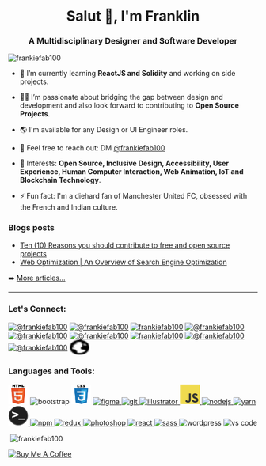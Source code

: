 <h1 align="center">Salut 👋, I'm Franklin</h1>
<h3 align="center">A Multidisciplinary Designer and Software Developer</h3>

<p align="left"> <img src="https://komarev.com/ghpvc/?username=frankiefab100&label=Profile%20views&color=0e75b6&style=flat" alt="frankiefab100" /> </p>

- 📒 I’m currently learning **ReactJS and Solidity** and working on side projects.

- 🤝🏻 I’m passionate about bridging the gap between design and development and also look forward to contributing to **Open Source Projects**.

- 🌎 I'm available for any Design or UI Engineer roles.

- 💬 Feel free to reach out: DM [@frankiefab100](https://twitter.com/frankiefab100)

- 💯 Interests: **Open Source, Inclusive Design, Accessibility, User Experience, Human Computer Interaction, Web Animation, IoT and Blockchain Technology**.

- ⚡ Fun fact: I'm a diehard fan of Manchester United FC, obsessed with the French and Indian culture.

### Blogs posts

<!-- BLOG-POST-LIST:START -->
- [Ten (10) Reasons you should contribute to free and open source projects](https://frankiefab.hashnode.dev/ten-10-reasons-you-should-contribute-to-free-and-open-source-projects-ckhj55rzq00ud7ys193oid5ia)
- [Web Optimization | An Overview of Search Engine Optimization](https://dev.to/frankiefab100/web-optimization-an-overview-of-search-engine-optimization-seo-4olk)

➡️ [More articles...](https://frankiefab.hashnode.dev)
<!-- BLOG-POST-LIST:END -->

---

<p align="left">
<h3 align="left"> Let's Connect:</h3>
<a href="https://codepen.io/frankiefab100" target="blank"><img align="center" src="https://cdn.jsdelivr.net/npm/simple-icons@3.0.1/icons/codepen.svg" alt="@frankiefab100" height="30" width="40" /></a>
<a href="https://dev.to/frankiefab100" target="blank"><img align="center" src="https://cdn.jsdelivr.net/npm/simple-icons@3.0.1/icons/dev-dot-to.svg" alt="@frankiefab100" height="30" width="40" /></a>
<a href="https://twitter.com/frankiefab100" target="blank"><img align="center" src="https://cdn.jsdelivr.net/npm/simple-icons@3.0.1/icons/twitter.svg" alt="frankiefab100" height="30" width="40" /></a>
<a href="https://linkedin.com/in/frankiefab100" target="blank"><img align="center" src="https://cdn.jsdelivr.net/npm/simple-icons@3.0.1/icons/linkedin.svg" alt="@frankiefab100" height="30" width="40" /></a>
<a href="https://facebook.com/frankiefab100" target="blank"><img align="center" src="https://cdn.jsdelivr.net/npm/simple-icons@3.0.1/icons/facebook.svg" alt="@frankiefab100" height="30" width="40" /></a>
<a href="https://instagram.com/frankiefab100" target="blank"><img align="center" src="https://cdn.jsdelivr.net/npm/simple-icons@3.0.1/icons/instagram.svg" alt="@frankiefab100" height="30" width="40" /></a>
<a href="https://dribbble.com/frankiefab100" target="blank"><img align="center" src="https://cdn.jsdelivr.net/npm/simple-icons@3.0.1/icons/dribbble.svg" alt="frankiefab100" height="30" width="40" /></a>
<a href="https://www.behance.net/frankiefab100" target="blank"><img align="center" src="https://cdn.jsdelivr.net/npm/simple-icons@3.0.1/icons/behance.svg" alt="@frankiefab100" height="30" width="40" /></a>
<a href="https://medium.com/@frankiefab100" target="blank"><img align="center" src="https://cdn.jsdelivr.net/npm/simple-icons@3.0.1/icons/medium.svg" alt="@frankiefab100" height="30" width="40" /></a>
<a href="https://frankiefab100.disha.page" target="_blank"><img align="center" src="https://raw.githubusercontent.com/iconic/open-iconic/master/svg/globe.svg" alt="frankiefab100 personal website" height="30" width="40" /></a>
</p>

<h3 align="left">Languages and Tools:</h3>
<p align="left"> <img src="https://raw.githubusercontent.com/github/explore/80688e429a7d4ef2fca1e82350fe8e3517d3494d/topics/html/html.png" alt="html5" width="40" height="40"/> <img src="https://www.vectorlogo.zone/logos/getbootstrap/getbootstrap-icon.svg" alt="bootstrap" width="40" height="40"/> <img src="https://raw.githubusercontent.com/github/explore/80688e429a7d4ef2fca1e82350fe8e3517d3494d/topics/css/css.png" alt="css3" width="40" height="40"/> <a href="https://www.figma.com/" target="_blank"> <img src="https://www.vectorlogo.zone/logos/figma/figma-icon.svg" alt="figma" width="40" height="40"/> </a> <a href="https://git-scm.com/" target="_blank"> <img src="https://www.vectorlogo.zone/logos/git-scm/git-scm-icon.svg" alt="git" width="40" height="40"/> </a>  <a href="https://www.adobe.com/in/products/illustrator.html" target="_blank"> <img src="https://www.vectorlogo.zone/logos/adobe_illustrator/adobe_illustrator-icon.svg" alt="illustrator" width="40" height="40"/> </a> <a href="https://developer.mozilla.org/en-US/docs/Web/JavaScript" target="_blank"> <img src="https://raw.githubusercontent.com/github/explore/80688e429a7d4ef2fca1e82350fe8e3517d3494d/topics/javascript/javascript.png" alt="javascript" width="40" height="40"/> </a>
<a href="https://nodejs.org" target="_blank"> <img src="https://cdn.jsdelivr.net/gh/devicons/devicon/icons/nodejs/nodejs-original-wordmark.svg" alt="nodejs" width="40" height="40"/> </a> <a href="https://www.yarnpkg.com" target="_blank"> <img src="https://cdn.jsdelivr.net/gh/devicons/devicon/icons/yarn/yarn-original.svg" alt="yarn" width="40" height="40"/>
<a href="terminal" target="_blank"> <img src="https://raw.githubusercontent.com/github/explore/80688e429a7d4ef2fca1e82350fe8e3517d3494d/topics/terminal/terminal.png" alt="nodejs" width="40" height="40"/> </a>  <a href="https://www.npmjs.com" target="_blank"> <img src="https://cdn.jsdelivr.net/gh/devicons/devicon/icons/npm/npm-original-wordmark.svg" alt="npm" width="40" height="40"/> <a href="https://www.redux.js.org" target="_blank"> <img src="https://cdn.jsdelivr.net/gh/devicons/devicon/icons/redux/redux-original.svg" alt="redux" width="40" height="40"/>
 <a href="https://www.photoshop.com/en" target="_blank"> <img src="https://cdn.jsdelivr.net/gh/devicons/devicon/icons/photoshop/photoshop-plain.svg" alt="photoshop" width="40" height="40"/> </a> <a href="https://reactjs.org/" target="_blank"> <img src="https://www.vectorlogo.zone/logos/reactjs/reactjs-icon.svg" alt="react" width="40" height="40"/> </a> <a href="https://sass-lang.com" target="_blank"> <img src="https://www.vectorlogo.zone/logos/sass-lang/sass-lang-icon.svg" alt="sass" width="40" height="40"/> </a> <img src="https://www.vectorlogo.zone/logos/wordpress/wordpress-icon.svg" alt="wordpress" width="40" height="40"/> <img src="https://www.vectorlogo.zone/logos/visualstudio_code/visualstudio_code-icon.svg" alt="vs code" width="40" height="40"/> </a> </p>

<p>&nbsp;<img align="center" src="https://github-readme-stats.vercel.app/api?username=frankiefab100&show_icons=true" alt="frankiefab100" /></p>
<a href="https://www.buymeacoffee.com/frankiefab100" target="_blank"><img src="https://cdn.buymeacoffee.com/buttons/default-orange.png" alt="Buy Me A Coffee" height="41" width="174"></a>

